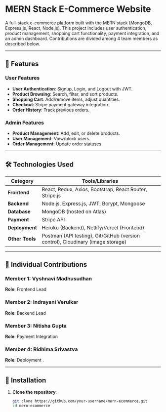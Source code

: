 
# MERN Stack E-Commerce Website


A full-stack e-commerce platform built with the MERN stack (MongoDB, Express.js, React, Node.js). This project includes user authentication, product management, shopping cart functionality, payment integration, and an admin dashboard. Contributions are divided among 4 team members as described below.

---



## 📌 Features

### User Features
- **User Authentication**: Signup, Login, and Logout with JWT.
- **Product Browsing**: Search, filter, and sort products.
- **Shopping Cart**: Add/remove items, adjust quantities.
- **Checkout**: Stripe payment gateway integration.
- **Order History**: Track previous orders.

### Admin Features
- **Product Management**: Add, edit, or delete products.
- **User Management**: View/block users.
- **Order Management**: Update order statuses.

---

## 🛠 Technologies Used

| **Category**       | **Tools/Libraries**                                                                 |
|---------------------|-------------------------------------------------------------------------------------|
| **Frontend**        | React, Redux, Axios, Bootstrap, React Router, Stripe.js                             |
| **Backend**         | Node.js, Express.js, JWT, Bcrypt, Mongoose                                          |
| **Database**        | MongoDB (hosted on Atlas)                                                          |
| **Payment**         | Stripe API                                                                          |
| **Deployment**      | Heroku (Backend), Netlify/Vercel (Frontend)                                         |
| **Other Tools**     | Postman (API testing), Git/GitHub (version control), Cloudinary (image storage)     |

---

## 👥 Individual Contributions

### **Member 1: Vyshnavi Madhusudhan**  
**Role**: Frontend Lead  
  

### **Member 2: Indrayani Verulkar**  
**Role**: Backend Lead  


### **Member 3: Nitisha Gupta**  
**Role**:  Payment Integration  

### **Member 4: Ridhima Srivastva**  
**Role**: Deployment 
.  

---

## 🚀 Installation

1. **Clone the repository**:  
   ```bash
   git clone https://github.com/your-username/mern-ecommerce.git
   cd mern-ecommerce
